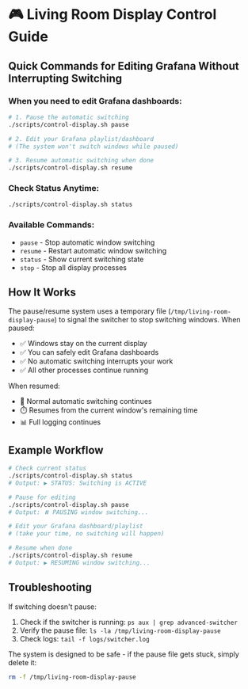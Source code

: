 # 🎮 Living Room Display Control Guide

## Quick Commands for Editing Grafana Without Interrupting Switching

### When you need to edit Grafana dashboards:

```bash
# 1. Pause the automatic switching
./scripts/control-display.sh pause

# 2. Edit your Grafana playlist/dashboard
# (The system won't switch windows while paused)

# 3. Resume automatic switching when done
./scripts/control-display.sh resume
```

### Check Status Anytime:
```bash
./scripts/control-display.sh status
```

### Available Commands:
- `pause` - Stop automatic window switching
- `resume` - Restart automatic window switching
- `status` - Show current switching state
- `stop` - Stop all display processes

## How It Works

The pause/resume system uses a temporary file (`/tmp/living-room-display-pause`) to signal the switcher to stop switching windows. When paused:

- ✅ Windows stay on the current display
- ✅ You can safely edit Grafana dashboards
- ✅ No automatic switching interrupts your work
- ✅ All other processes continue running

When resumed:
- 🔄 Normal automatic switching continues
- ⏱️  Resumes from the current window's remaining time
- 📊 Full logging continues

## Example Workflow

```bash
# Check current status
./scripts/control-display.sh status
# Output: ▶️ STATUS: Switching is ACTIVE

# Pause for editing
./scripts/control-display.sh pause
# Output: ⏸️ PAUSING window switching...

# Edit your Grafana dashboard/playlist
# (take your time, no switching will happen)

# Resume when done
./scripts/control-display.sh resume
# Output: ▶️ RESUMING window switching...
```

## Troubleshooting

If switching doesn't pause:
1. Check if the switcher is running: `ps aux | grep advanced-switcher`
2. Verify the pause file: `ls -la /tmp/living-room-display-pause`
3. Check logs: `tail -f logs/switcher.log`

The system is designed to be safe - if the pause file gets stuck, simply delete it:
```bash
rm -f /tmp/living-room-display-pause
```
